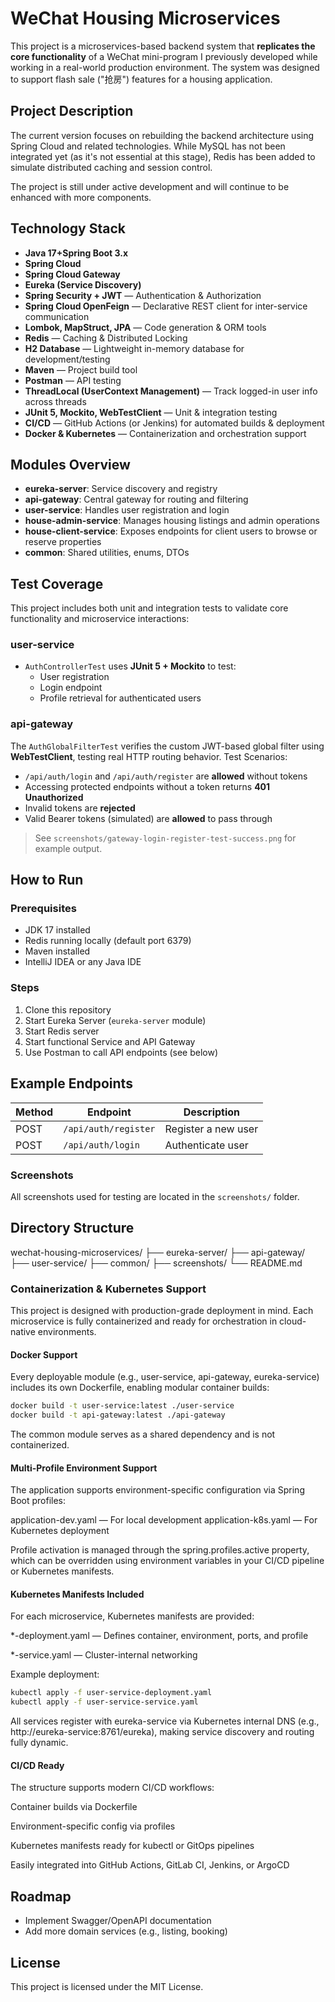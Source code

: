 # WeChat Housing Microservices

This project is a microservices-based backend system that **replicates the core functionality** of a WeChat mini-program I previously developed while working in a real-world production environment. The system was designed to support flash sale ("抢房") features for a housing application.

## Project Description

The current version focuses on rebuilding the backend architecture using Spring Cloud and related technologies. While MySQL has not been integrated yet (as it's not essential at this stage), Redis has been added to simulate distributed caching and session control.

The project is still under active development and will continue to be enhanced with more components.


##  Technology Stack

- **Java 17+Spring Boot 3.x**
- **Spring Cloud**
- **Spring Cloud Gateway**
- **Eureka (Service Discovery)**
- **Spring Security + JWT** — Authentication & Authorization
- **Spring Cloud OpenFeign** — Declarative REST client for inter-service communication
- **Lombok, MapStruct, JPA** — Code generation & ORM tools
- **Redis** — Caching & Distributed Locking
- **H2 Database** — Lightweight in-memory database for development/testing
- **Maven** — Project build tool
- **Postman** — API testing
- **ThreadLocal (UserContext Management)** — Track logged-in user info across threads
- **JUnit 5, Mockito, WebTestClient** — Unit & integration testing
- **CI/CD** — GitHub Actions (or Jenkins) for automated builds & deployment
- **Docker & Kubernetes** — Containerization and orchestration support




## Modules Overview

- **eureka-server**: Service discovery and registry
- **api-gateway**: Central gateway for routing and filtering
- **user-service**: Handles user registration and login
- **house-admin-service**: Manages housing listings and admin operations
- **house-client-service**: Exposes endpoints for client users to browse or reserve properties
- **common**: Shared utilities, enums, DTOs

##  Test Coverage

This project includes both unit and integration tests to validate core functionality and microservice interactions:

###  user-service
- `AuthControllerTest` uses **JUnit 5 + Mockito** to test:
    - User registration
    - Login endpoint
    - Profile retrieval for authenticated users

###  api-gateway

The `AuthGlobalFilterTest` verifies the custom JWT-based global filter using **WebTestClient**, testing real HTTP routing behavior.
Test Scenarios:
- `/api/auth/login` and `/api/auth/register` are **allowed** without tokens
- Accessing protected endpoints without a token returns **401 Unauthorized**
- Invalid tokens are **rejected**
- Valid Bearer tokens (simulated) are **allowed** to pass through
> See `screenshots/gateway-login-register-test-success.png` for example output.


## How to Run

### Prerequisites

- JDK 17 installed
- Redis running locally (default port 6379)
- Maven installed
- IntelliJ IDEA or any Java IDE

### Steps

1. Clone this repository
2. Start Eureka Server (`eureka-server` module)
3. Start Redis server
4. Start functional Service and API Gateway
5. Use Postman to call API endpoints (see below)

## Example Endpoints

| Method | Endpoint             | Description         |
|--------|----------------------|---------------------|
| POST   | `/api/auth/register` | Register a new user |
| POST   | `/api/auth/login`    | Authenticate user   |

### Screenshots

All screenshots used for testing are located in the `screenshots/` folder.

## Directory Structure
wechat-housing-microservices/
├── eureka-server/
├── api-gateway/
├── user-service/
├── common/
├── screenshots/
└── README.md

### Containerization & Kubernetes Support
This project is designed with production-grade deployment in mind. Each microservice is fully containerized and ready for orchestration in cloud-native environments.

#### Docker Support
Every deployable module (e.g., user-service, api-gateway, eureka-service) includes its own Dockerfile, enabling modular container builds:
```bash
docker build -t user-service:latest ./user-service
docker build -t api-gateway:latest ./api-gateway
```
The common module serves as a shared dependency and is not containerized.

#### Multi-Profile Environment Support
The application supports environment-specific configuration via Spring Boot profiles:

application-dev.yaml — For local development
application-k8s.yaml — For Kubernetes deployment

Profile activation is managed through the spring.profiles.active property, which can be overridden using environment variables in your CI/CD pipeline or Kubernetes manifests.

#### Kubernetes Manifests Included
For each microservice, Kubernetes manifests are provided:

*-deployment.yaml — Defines container, environment, ports, and profile

*-service.yaml — Cluster-internal networking

Example deployment:

```bash
kubectl apply -f user-service-deployment.yaml
kubectl apply -f user-service-service.yaml
```
All services register with eureka-service via Kubernetes internal DNS (e.g., http://eureka-service:8761/eureka), making service discovery and routing fully dynamic.

#### CI/CD Ready
The structure supports modern CI/CD workflows:

Container builds via Dockerfile

Environment-specific config via profiles

Kubernetes manifests ready for kubectl or GitOps pipelines

Easily integrated into GitHub Actions, GitLab CI, Jenkins, or ArgoCD


## Roadmap

- Implement Swagger/OpenAPI documentation
- Add more domain services (e.g., listing, booking)

## License

This project is licensed under the MIT License.

